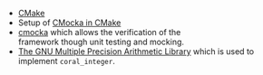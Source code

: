 * [CMake](https://cmake.org/)
* Setup of [CMocka in CMake](https://github.com/OlivierLDff/cmocka-cmake-example)
* [cmocka](https://cmocka.org) which allows the verification of the  
  framework though unit testing and mocking.
* [The GNU Multiple Precision Arithmetic Library](https://gmplib.org/) which 
  is used to implement `coral_integer`.